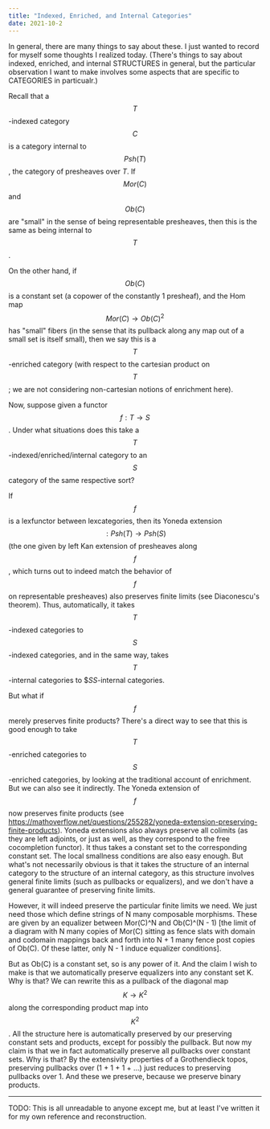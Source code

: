 ```yaml
---
title: "Indexed, Enriched, and Internal Categories"
date: 2021-10-2
---
```

In general, there are many things to say about these. I just wanted to record for myself some thoughts I realized today. (There's things to say about indexed, enriched, and internal STRUCTURES in general, but the particular observation I want to make involves some aspects that are specific to CATEGORIES in particualr.)

Recall that a $$T$$-indexed category $$C$$ is a category internal to $$Psh(T)$$, the category of presheaves over $T$. If $$Mor(C)$$ and $$Ob(C)$$ are "small" in the sense of being representable presheaves, then this is the same as being internal to $$T$$.

On the other hand, if $$Ob(C)$$ is a constant set (a copower of the constantly 1 presheaf), and the Hom map $$Mor(C) \to Ob(C)^2$$ has "small" fibers (in the sense that its pullback along any map out of a small set is itself small), then we say this is a $$T$$-enriched category (with respect to the cartesian product on $$T$$; we are not considering non-cartesian notions of enrichment here).

Now, suppose given a functor $$f : T \to S$$. Under what situations does this take a $$T$$-indexed/enriched/internal category to an $$S$$ category of the same respective sort?

If $$f$$ is a lexfunctor between lexcategories, then its Yoneda extension $$: Psh(T) \to Psh(S)$$ (the one given by left Kan extension of presheaves along $$f$$, which turns out to indeed match the behavior of $$f$$ on representable presheaves) also preserves finite limits (see Diaconescu's theorem). Thus, automatically, it takes $$T$$-indexed categories to $$S$$-indexed categories, and in the same way, takes $$T$$-internal categories to $$SS$-internal categories.

But what if $$f$$ merely preserves finite products? There's a direct way to see that this is good enough to take $$T$$-enriched categories to $$S$$-enriched categories, by looking at the traditional account of enrichment. But we can also see it indirectly. The Yoneda extension of $$f$$ now preserves finite products (see https://mathoverflow.net/questions/255282/yoneda-extension-preserving-finite-products). Yoneda extensions also always preserve all colimits (as they are left adjoints, or just as well, as they correspond to the free cocompletion functor). It thus takes a constant set to the corresponding constant set. The local smallness conditions are also easy enough. But what's not necessarily obvious is that it takes the structure of an internal category to the structure of an internal category, as this structure involves general finite limits (such as pullbacks or equalizers), and we don't have a general guarantee of preserving finite limits.

However, it will indeed preserve the particular finite limits we need. We just need those which define strings of N many composable morphisms. These are given by an equalizer between Mor(C)^N and Ob(C)^(N - 1) \[the limit of a diagram with N many copies of Mor(C) sitting as fence slats with domain and codomain mappings back and forth into N + 1 many fence post copies of Ob(C). Of these latter, only N - 1 induce equalizer conditions\].

But as Ob(C) is a constant set, so is any power of it. And the claim I wish to make is that we automatically preserve equalizers into any constant set K. Why is that? We can rewrite this as a pullback of the diagonal map $$K \to K^2$$ along the corresponding product map into $$K^2$$. All the structure here is automatically preserved by our preserving constant sets and products, except for possibly the pullback. But now my claim is that we in fact automatically preserve all pullbacks over constant sets. Why is that? By the extensivity properties of a Grothendieck topos, preserving pullbacks over (1 + 1 + 1 + ...) just reduces to preserving pullbacks over 1. And these we preserve, because we preserve binary products.

----

TODO: This is all unreadable to anyone except me, but at least I've written it for my own reference and reconstruction.